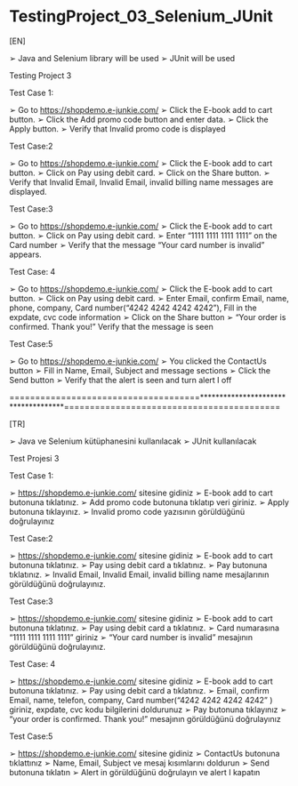 # TestingProject_03_Selenium_JUnit

[EN]

➢ Java and Selenium library will be used 
➢ JUnit will be used

Testing Project 3


Test Case 1:

➢ Go to https://shopdemo.e-junkie.com/
➢ Click the E-book add to cart button. ➢ Click the Add promo code button and enter data.
➢ Click the Apply button. ➢ Verify that Invalid promo code is displayed


Test Case:2

➢ Go to https://shopdemo.e-junkie.com/
➢ Click the E-book add to cart button. ➢ Click on Pay using debit card. ➢ Click on the Share button.
➢ Verify that Invalid Email, Invalid Email, invalid billing name messages are displayed.


Test Case:3

➢ Go to https://shopdemo.e-junkie.com/
➢ Click the E-book add to cart button. ➢ Click on Pay using debit card. ➢ Enter “1111 1111 1111 1111” on the Card number
➢ Verify that the message “Your card number is invalid” appears.


Test Case: 4

➢ Go to https://shopdemo.e-junkie.com/
➢ Click the E-book add to cart button.
➢ Click on Pay using debit card.
➢ Enter Email, confirm Email, name, phone, company, Card number(“4242 4242 4242 4242”),
Fill in the expdate, cvc code information
➢ Click on the Share button
➢ “Your order is confirmed. Thank you!” Verify that the message is seen


Test Case:5

➢ Go to https://shopdemo.e-junkie.com/
➢ You clicked the ContactUs button
➢ Fill in Name, Email, Subject and message sections
➢ Click the Send button
➢ Verify that the alert is seen and turn alert I off

=====================================************************************==========================================

[TR]

➢ Java ve Selenium kütüphanesini kullanılacak 
➢ JUnit kullanılacak

Test Projesi 3


Test Case 1:

➢ https://shopdemo.e-junkie.com/ sitesine gidiniz
➢ E-book add to cart butonuna tıklatınız. ➢ Add promo code butonuna tıklatıp veri giriniz.
➢ Apply butonuna tıklayınız. ➢ Invalid promo code yazısının görüldüğünü doğrulayınız


Test Case:2

➢ https://shopdemo.e-junkie.com/ sitesine gidiniz
➢ E-book add to cart butonuna tıklatınız. ➢ Pay using debit card a tıklatınız. ➢ Pay butonuna tıklatınız.
➢ Invalid Email, Invalid Email, invalid billing name mesajlarının görüldüğünü doğrulayınız.


Test Case:3

➢ https://shopdemo.e-junkie.com/ sitesine gidiniz
➢ E-book add to cart butonuna tıklatınız. ➢ Pay using debit card a tıklatınız. ➢ Card numarasına “1111 1111 1111 1111” giriniz
➢ “Your card number is invalid” mesajının görüldüğünü doğrulayınız.


Test Case: 4

➢ https://shopdemo.e-junkie.com/ sitesine gidiniz
➢ E-book add to cart butonuna tıklatınız.
➢ Pay using debit card a tıklatınız.
➢ Email, confirm Email, name, telefon, company, Card number(“4242 4242 4242 4242” ) giriniz,
expdate, cvc kodu bilgilerini doldurunuz
➢ Pay butonuna tıklayınız
➢ “your order is confirmed. Thank you!” mesajının görüldüğünü doğrulayınız


Test Case:5

➢ https://shopdemo.e-junkie.com/ sitesine gidiniz
➢ ContactUs butonuna tıklattınız
➢ Name, Email, Subject ve mesaj kısımlarını doldurun
➢ Send butonuna tıklatın
➢ Alert in görüldüğünü doğrulayın ve alert I kapatın
